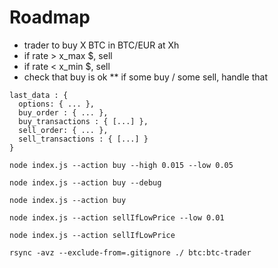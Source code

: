 
# Roadmap
* trader to buy X BTC in BTC/EUR at Xh
* if rate > x_max $, sell
* if rate < x_min $, sell
* check that buy is ok
** if some buy / some sell, handle that

```
last_data : {
  options: { ... },
  buy_order : { ... },
  buy_transactions : { [...] },
  sell_order: { ... },
  sell_transactions : { [...] }
}
```

```
node index.js --action buy --high 0.015 --low 0.05
```

```
node index.js --action buy --debug
```

```
node index.js --action buy
```

```
node index.js --action sellIfLowPrice --low 0.01
```

```
node index.js --action sellIfLowPrice
```

```
rsync -avz --exclude-from=.gitignore ./ btc:btc-trader
```

